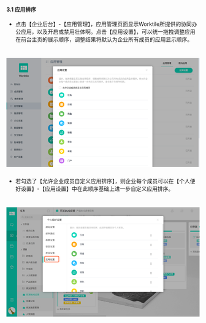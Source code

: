 #### 3.1 应用排序
* 点击【企业后台】-【应用管理】，应用管理页面显示Worktile所提供的协同办公应用，以及开启或禁用壮体啊。点击【应用设置】，可以统一拖拽调整应用在前台主页的展示顺序，调整结果将默认为企业所有成员的应用显示顺序。

# ![](/assets/3.1应用排序.png)
* 若勾选了【允许企业成员自定义应用排序】，则企业每个成员可以在【个人便好设置】-【应用设置】中在此顺序基础上进一步自定义应用排序。

# ![](/assets/3.1应用排序2.png)
